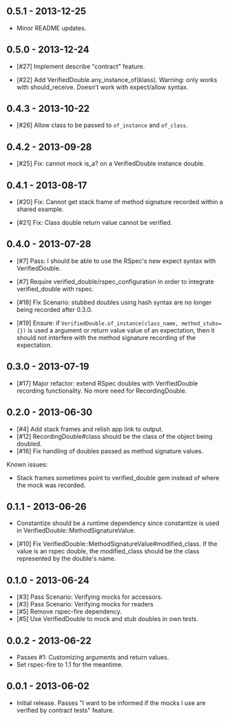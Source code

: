 0.5.1 - 2013-12-25
------------------

* Minor README updates.

0.5.0 - 2013-12-24
------------------

* [#27] Implement describe "contract" feature.

* [#22] Add VerifiedDouble.any_instance_of(klass). Warning: only works with
  should_receive. Doesn't work with expect/allow syntax.

0.4.3 - 2013-10-22
------------------

* [#26] Allow class to be passed to `of_instance` and `of_class`.

0.4.2 - 2013-09-28
------------------

* [#25] Fix: cannot mock is_a? on a VerifiedDouble instance double.

0.4.1 - 2013-08-17
------------------

* [#20] Fix: Cannot get stack frame of method signature recorded within a shared example.

* [#21] Fix: Class double return value cannot be verified.

0.4.0 - 2013-07-28
------------------

* [#7] Pass: I should be able to use the RSpec's new expect syntax with
  VerifiedDouble.

* [#7] Require verified_double/rspec_configuration in order to integrate
  verified_double with rspec.

* [#18] Fix Scenario: stubbed doubles using hash syntax are no longer being
  recorded after 0.3.0.

* [#19] Ensure: if `VerifiedDouble.of_instance(class_name, method_stubs={})` is
  used a argument or return value value of an expectation, then it should
  not interfere with the method signature recording of the expectation.

0.3.0 - 2013-07-19
------------------

* [#17] Major refactor: extend RSpec doubles with VerifiedDouble recording
  functionality. No more need for RecordingDouble.

0.2.0 - 2013-06-30
------------------

* [#4] Add stack frames and relish app link to output.
* [#12] RecordingDouble#class should be the class of the object being doubled.
* [#16] Fix handling of doubles passed as method signature values.

Known issues:

* Stack frames sometimes point to verified_double gem instead of where the mock was recorded.


0.1.1 - 2013-06-26
------------------

* Constantize should be a runtime dependency since constantize is used in
  VerifiedDouble::MethodSignatureValue.

* [#10] Fix VerifiedDouble::MethodSignatureValue#modified_class.
  If the value is an rspec double, the modified_class should be the class
  represented by the double's name.


0.1.0 - 2013-06-24
------------------

* [#3] Pass Scenario: Verifying mocks for accessors.
* [#3] Pass Scenario: Verifying mocks for readers
* [#5] Remove rspec-fire dependency.
* [#5] Use VerifiedDouble to mock and stub doubles in own tests.

0.0.2 - 2013-06-22
------------------

* Passes #1: Customizing arguments and return values.
* Set rspec-fire to 1.1 for the meantime.

0.0.1 - 2013-06-02
------------------

* Initial release. Passes "I want to be informed if the mocks I use are verified by contract tests" feature.


